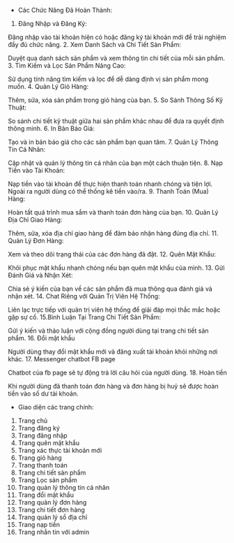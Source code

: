 * Các Chức Năng Đã Hoàn Thành:
1. Đăng Nhập và Đăng Ký:

Đăng nhập vào tài khoản hiện có hoặc đăng ký tài khoản mới để trải nghiệm đầy đủ chức năng.
2. Xem Danh Sách và Chi Tiết Sản Phẩm:

Duyệt qua danh sách sản phẩm và xem thông tin chi tiết của mỗi sản phẩm.
3. Tìm Kiếm và Lọc Sản Phẩm Nâng Cao:

Sử dụng tính năng tìm kiếm và lọc để dễ dàng định vị sản phẩm mong muốn.
4. Quản Lý Giỏ Hàng:

Thêm, sửa, xóa sản phẩm trong giỏ hàng của bạn.
5. So Sánh Thông Số Kỹ Thuật:

So sánh chi tiết kỹ thuật giữa hai sản phẩm khác nhau để đưa ra quyết định thông minh.
6. In Bản Báo Giá:

Tạo và in bản báo giá cho các sản phẩm bạn quan tâm.
7. Quản Lý Thông Tin Cá Nhân:

Cập nhật và quản lý thông tin cá nhân của bạn một cách thuận tiện.
8. Nạp Tiền vào Tài Khoản:

Nạp tiền vào tài khoản để thực hiện thanh toán nhanh chóng và tiện lợi.
Ngoài ra người dùng có thể thống kê tiền vào/ra.
9. Thanh Toán (Mua) Hàng:

Hoàn tất quá trình mua sắm và thanh toán đơn hàng của bạn.
10. Quản Lý Địa Chỉ Giao Hàng:

Thêm, sửa, xóa địa chỉ giao hàng để đảm bảo nhận hàng đúng địa chỉ.
11. Quản Lý Đơn Hàng:

Xem và theo dõi trạng thái của các đơn hàng đã đặt.
12. Quên Mật Khẩu:

Khôi phục mật khẩu nhanh chóng nếu bạn quên mật khẩu của mình.
13. Gửi Đánh Giá và Nhận Xét:

Chia sẻ ý kiến của bạn về các sản phẩm đã mua thông qua đánh giá và nhận xét.
14. Chat Riêng với Quản Trị Viên Hệ Thống:

Liên lạc trực tiếp với quản trị viên hệ thống để giải đáp mọi thắc mắc hoặc gặp sự cố.
15.Bình Luận Tại Trang Chi Tiết Sản Phẩm:

Gửi ý kiến và thảo luận với cộng đồng người dùng tại trang chi tiết sản phẩm.
16. Đổi mật khẩu

Người dùng thay đổi mật khẩu mới và đăng xuất tài khoản khỏi những nơi khác.
17. Messenger chatbot FB page

Chatbot của fb page sẽ tự động trả lời câu hỏi của người dùng.
18. Hoàn tiền

Khi người dùng đã thanh toán đơn hàng và đơn hàng bị huỷ sẽ được hoàn tiền vào số dư tài khoản.

* Giao diện các trang chính:
1. Trang chủ
2. Trang đăng ký
3. Trang đăng nhập
4. Trang quên mật khẩu
5. Trang xác thực tài khoản mới
6. Trang giỏ hàng
7. Trang thanh toán
8. Trang chi tiết sản phẩm
9. Trang Lọc sản phẩm
10. Trang quản lý thông tin cá nhân
11. Trang đổi mật khẩu
12. Trang quản lý đơn hàng
13. Trang chi tiết đơn hàng
14. Trang quản lý sổ địa chỉ
15. Trang nạp tiền
16. Trang nhắn tin với admin
